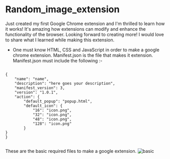 # Random_image_extension

Just created my first Google Chrome extension and I'm thrilled to learn how it works! It's amazing how extensions can modify and enhance the functionality of the browser. Looking forward to creating more! I would love to share what I learned while making this extension.


- One must know HTML, CSS and JavaScript in order to make a google chrome extension. Manifest.json is the file that makes it extension. 
Manifest.json must include the following :- 
```

{
    "name": "name",
    "description": "here goes your description",
    "manifest_version": 3,
    "version": "1.0.1",
    "action": {
        "default_popup": "popup.html",
        "default_icon": {
            "16": "icon.png",
            "32": "icon.png",
            "48": "icon.png",
            "128": "icon.png"
        }
}
}


  ```

These are the basic required files to make a google extension.
![basic](https://user-images.githubusercontent.com/80287027/227801955-1d8f3cfa-07cd-4988-90c4-04090dd91eb6.png)
